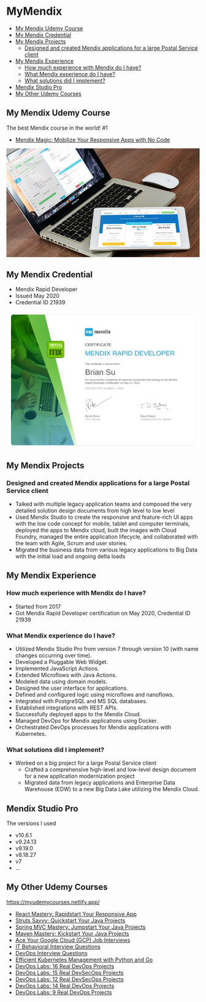 # MyMendix

- [My Mendix Udemy Course](#my-mendix-udemy-course)
- [My Mendix Credential](#my-mendix-credential)
- [My Mendix Projects](#my-mendix-projects)
  - [Designed and created Mendix applications for a large Postal Service client](#designed-and-created-mendix-applications-for-a-large-postal-service-client)
- [My Mendix Experience](#my-mendix-experience)
  - [How much experience with Mendix do I have?](#how-much-experience-with-mendix-do-i-have)
  - [What Mendix experience do I have?](#what-mendix-experience-do-i-have)
  - [What solutions did I implement?](#what-solutions-did-i-implement)
- [Mendix Studio Pro](#mendix-studio-pro)
- [My Other Udemy Courses](#my-other-udemy-courses)

## My Mendix Udemy Course

The best Mendix course in the world! #1

<!-- [Mendix Magic: Mobilize Your Responsive Apps with No Code](https://www.udemy.com/course/mendix-magic/) -->

- [Mendix Magic: Mobilize Your Responsive Apps with No Code](https://www.udemy.com/course/mendix-magic/)

<a href="https://www.udemy.com/course/mendix-magic/">![Mendix Magic: Mobilize Your Responsive Apps with No Code](image/course_logo_mendix.jpg)</a>

<!-- [My Udemy Courses](https://myudemycourses.netlify.app/) -->

## My Mendix Credential

- Mendix Rapid Developer
- Issued May 2020
- Credential ID 21939

![Mendix Rapid Developer 21939](Mendix_Rapid_Developer_21939.png)

## My Mendix Projects

### Designed and created Mendix applications for a large Postal Service client

- Talked with multiple legacy application teams and composed the very detailed solution design documents from high level to low level
- Used Mendix Studio to create the responsive and feature-rich UI apps with the low code concept for mobile, tablet and computer terminals, deployed the apps to Mendix cloud, built the images with Cloud Foundry, managed the entire application lifecycle, and collaborated with the team with Agile, Scrum and user stories.
- Migrated the business data from various legacy applications to Big Data with the initial load and ongoing delta loads

## My Mendix Experience

### How much experience with Mendix do I have?

- Started from 2017
- Got Mendix Rapid Developer certification on May 2020, Credential ID 21939

### What Mendix experience do I have?

- Utilized Mendix Studio Pro from version 7 through version 10 (with name changes occurring over time).
- Developed a Pluggable Web Widget.
- Implemented JavaScript Actions.
- Extended Microflows with Java Actions.
- Modeled data using domain models.
- Designed the user interface for applications.
- Defined and configured logic using microflows and nanoflows.
- Integrated with PostgreSQL and MS SQL databases.
- Established integrations with REST APIs.
- Successfully deployed apps to the Mendix Cloud.
- Managed DevOps for Mendix applications using Docker.
- Orchestrated DevOps processes for Mendix applications with Kubernetes.

### What solutions did I implement?

- Worked on a big project for a large Postal Service client
  - Crafted a comprehensive high-level and low-level design document for a new application modernization project
  - Migrated data from legacy applications and Enterprise Data Warehouse (EDW) to a new Big Data Lake utilizing the Mendix Cloud.

## Mendix Studio Pro

The versions I used

- v10.6.1
- v9.24.13
- v9.19.0
- v8.18.27
- v7
- ...

## My Other Udemy Courses

<https://myudemycourses.netlify.app/>

- [React Mastery: Rapidstart Your Responsive App](https://www.udemy.com/course/react-rapidstart-creating-an-responsive-react-app-in-1-hour/)
- [Struts Savvy: Quickstart Your Java Projects](https://www.udemy.com/course/struts-savvy-quickstart-your-java-projects/)
- [Spring MVC Mastery: Jumpstart Your Java Projects](https://www.udemy.com/course/spring-mvc-mastery-jumpstart-your-java-projects/)
- [Maven Mastery: Kickstart Your Java Projects](https://www.udemy.com/course/maven-mastery-kickstart-your-java-projects/)
- [Ace Your Google Cloud (GCP) Job Interviews](https://www.udemy.com/course/it-contractor-google-cloud-gcp-interview-questions-20xx/)
- [IT Behavioral Interview Questions](https://www.udemy.com/course/it-contractor-behavioral-interview-questions-20xx/)
- [DevOps Interview Questions](https://www.udemy.com/course/devops-interview-questions-20xx/)
- [Efficient Kubernetes Management with Python and Go](https://www.udemy.com/course/managing-dask-kubernetes-with-kubectl-python-and-go/)
- [DevOps Labs: 16 Real DevOps Projects](https://www.udemy.com/course/devops-labs-16-real-devops-projects/)
- [DevOps Labs: 15 Real DevSecOps Projects](https://www.udemy.com/course/devops-labs-15-real-devsecops-projects/)
- [DevOps Labs: 12 Real DevSecOps Projects](https://www.udemy.com/course/devops-labs-12-real-devsecops-projects/)
- [DevOps Labs: 14 Real DevOps Projects](https://www.udemy.com/course/devops-labs-14-real-devops-projects/)
- [DevOps Labs: 9 Real DevOps Projects](https://www.udemy.com/course/devops-labs-9-real-devops-projects/)
